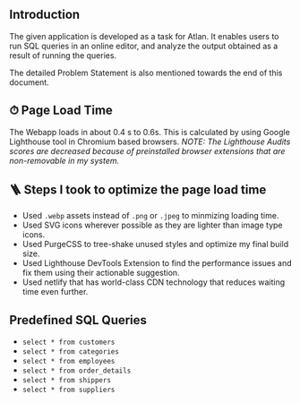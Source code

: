 ## Introduction

The given application is developed as a task for Atlan. It enables users to run SQL queries in an online editor, and analyze the output obtained as a result of running the queries.

The detailed Problem Statement is also mentioned towards the end of this document.


## ⏱ Page Load Time

The Webapp loads in about 0.4 s to 0.6s. This is calculated by using Google Lighthouse tool in Chromium based browsers. 
*NOTE: The Lighthouse Audits scores are decreased because of preinstalled browser extensions that are non-removable in my system.*

## 🪜 Steps I took to optimize the page load time

- Used `.webp` assets instead of `.png` or `.jpeg` to minmizing loading time.
- Used SVG icons wherever possible as they are lighter than image type icons.
- Used PurgeCSS to tree-shake unused styles and optimize my final build size.
- Used Lighthouse DevTools Extension to find the performance issues and fix them using their actionable suggestion.
- Used netlify that has world-class CDN technology that reduces waiting time even further.

 ##  Predefined SQL Queries

- `select * from customers`
- `select * from categories`
- `select * from employees`
- `select * from order_details`
- `select * from shippers`
- `select * from suppliers`

